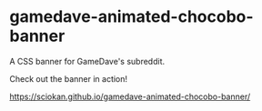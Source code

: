 # gamedave-animated-chocobo-banner
A CSS banner for GameDave's subreddit.

Check out the banner in action!

https://sciokan.github.io/gamedave-animated-chocobo-banner/
